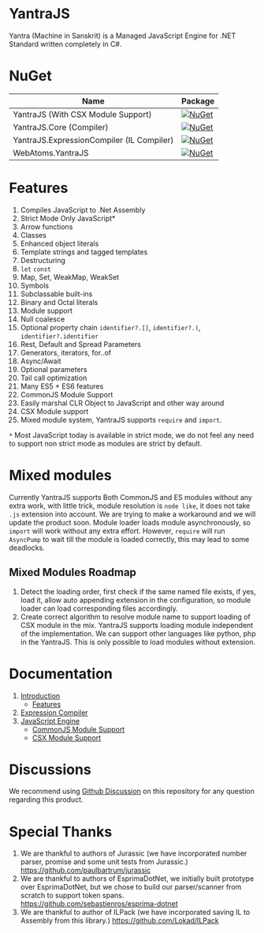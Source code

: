 ﻿# YantraJS
Yantra (Machine in Sanskrit) is a Managed JavaScript Engine for .NET Standard written completely in C#.

# NuGet
| Name                                               | Package                                                                                                                                                        |
|----------------------------------------------------|----------------------------------------------------------------------------------------------------------------------------------------------------------------|
| YantraJS (With CSX Module Support)                              | [![NuGet](https://img.shields.io/nuget/v/YantraJS.svg?label=NuGet)](https://www.nuget.org/packages/YantraJS)                           |
| YantraJS.Core (Compiler)| [![NuGet](https://img.shields.io/nuget/v/YantraJS.Core.svg?label=NuGet)](https://www.nuget.org/packages/YantraJS.Core) |
| YantraJS.ExpressionCompiler (IL Compiler)           | [![NuGet](https://img.shields.io/nuget/v/YantraJS.ExpressionCompiler.svg?label=NuGet)](https://www.nuget.org/packages/YantraJS.ExpressionCompiler) |
| WebAtoms.YantraJS                 | [![NuGet](https://img.shields.io/nuget/v/WebAtoms.YantraJS.svg?label=NuGet)](https://www.nuget.org/packages/WebAtoms.YantraJS) |

# Features
1. Compiles JavaScript to .Net Assembly 
2. Strict Mode Only JavaScript*
3. Arrow functions
4. Classes
5. Enhanced object literals
6. Template strings and tagged templates
7. Destructuring
8. `let` `const`
9. Map, Set, WeakMap, WeakSet
10. Symbols
11. Subclassable built-ins
12. Binary and Octal literals
13. Module support
14. Null coalesce
15. Optional property chain `identifier?.[]`, `identifier?.(`, `identifier?.identifier`
16. Rest, Default and Spread Parameters
17. Generators, iterators, for..of
18. Async/Await
19. Optional parameters
20. Tail call optimization
21. Many ES5 + ES6 features
22. CommonJS Module Support
23. Easily marshal CLR Object to JavaScript and other way around
24. CSX Module support
25. Mixed module system, YantraJS supports `require` and `import`.

`*` Most JavaScript today is available in strict mode, we do not feel any need to support non strict mode as modules are strict by default.

# Mixed modules
Currently YantraJS supports Both CommonJS and ES modules without any extra work, with little trick, module resolution is `node like`, it does not take `.js` extension into account. We are trying to make a workaround and we will update the product soon. Module loader loads module asynchronously, so `import` will work without any extra effort. However, `require` will run `AsyncPump` to wait till the module is loaded correctly, this may lead to some deadlocks.

## Mixed Modules Roadmap
1. Detect the loading order, first check if the same named file exists, if yes, load it, allow auto appending extension in the configuration, so module loader can load corresponding files accordingly.
2. Create correct algorithm to resolve module name to support loading of CSX module in the mix. YantraJS supports loading module independent of the implementation. We can support other languages like python, php in the YantraJS. This is only possible to load modules without extension.

# Documentation

1. [Introduction](https://github.com/yantrajs/yantra/wiki)
   - [Features](https://github.com/yantrajs/yantra/wiki#features)
2. [Expression Compiler](https://github.com/yantrajs/yantra/wiki/Expression-Compiler)
3. [JavaScript Engine](https://github.com/yantrajs/yantra/wiki/JavaScript-Engine-Example)
   - [CommonJS Module Support](https://github.com/yantrajs/yantra/wiki/JavaScript-Engine-Example#jsmodulecontext)
   - [CSX Module Support](https://github.com/yantrajs/yantra/wiki/JavaScript-Engine-Example#yantrajscontext)

# Discussions
We recommend using [Github Discussion](https://github.com/yantrajs/yantra/discussions) on this repository for any question regarding this product.

# Special Thanks
1. We are thankful to authors of Jurassic (we have incorporated number parser, promise and some unit tests from Jurassic.) https://github.com/paulbartrum/jurassic
2. We are thankful to authors of EsprimaDotNet, we initially built prototype over EsprimaDotNet, but we chose to build our parser/scanner from scratch to support token spans. https://github.com/sebastienros/esprima-dotnet
3. We are thankful to author of ILPack (we have incorporated saving IL to Assembly from this library.) https://github.com/Lokad/ILPack

